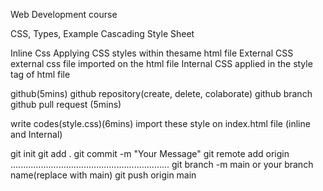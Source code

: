 Web Development course


CSS, Types, Example
Cascading Style Sheet


Inline Css 
Applying CSS styles within thesame html file
External CSS
external css file imported on the html file
Internal CSS
applied in the style tag of html file

github(5mins)
github repository(create, delete, colaborate)
github branch
github pull request
(5mins)

write codes(style.css)(6mins)
import these style on index.html file
(inline and Internal)

git init
git add .
git commit -m "Your Message"
git remote add origin ...............................................................
git branch -m main or your branch name(replace with main)
git push origin main